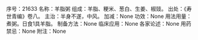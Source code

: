 序号：21633
名称：羊脂粥
组成：羊脂、粳米、葱白、生姜、椒豉。
出处：《寿世青编》卷八。
主治：半身不遂，中风。
加减：None
功效：None
用法用量：煮粥。日食1具羊脂。
制备方法：None
临床应用：None
各家论述：None
用药禁忌：None
附注：None
